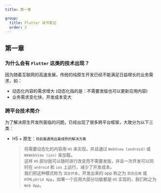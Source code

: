 ```yaml
---
title: 第一章

group:
  title: Flutter 读书笔记
  order: 2
---
```


## 第一章

### 为什么会有 `Flutter` 这类的技术出现？

因为随着互联网的高速发展，传统的纯原生开发已经不能满足日益增长的业务需求，如：

- 动态化内容的需求增大 (动态化指的是：不需要发版也可以更新应用内容)
- 业务需求变化快，开发成本变大

### 跨平台技术简介

为了解决原生开发所面临的问题，已经出现了很多跨平台框架，大致分为以下三类：

- H5 + 原生：`目前最通用且最成熟的解决方案`
  > 将需要动态化的内容用 `H5` 来实现，并且通过 `WebView (android)` 或 `WkWebView (ios)` 来加载。  
  > 这样 `H5` 部分就可以随时进行改变而不需要发版，并且一次开发可以同时在 `android` 和 `ios` 上运行，减少了开发成本。  
  > 我们把这种模式称为 `混合开发`，开发出来的 app 称之为 `混合应用` 或 `HTMLybrid App`，如果一个应用大部分功能都是 `H5` 实现的，我们称之为 `Web App`。
